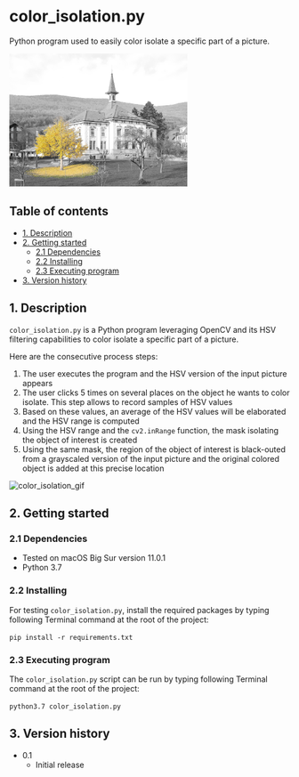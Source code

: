 # color_isolation.py
Python program used to easily color isolate a specific part of a picture.

<img src="color_isolation.png" alt="color_isolation_png" style="width: 320px;"/>

## Table of contents
* [1. Description](#1-description)
* [2. Getting started](#2-getting-started)
    * [2.1 Dependencies](#21-dependencies)
    * [2.2 Installing](#22-installing)
    * [2.3 Executing program](#23-executing-program)
* [3. Version history](#3-version-history)

<!-- toc -->

## 1. Description
`color_isolation.py` is a Python program leveraging OpenCV and its HSV filtering
capabilities to color isolate a specific part of a picture.

Here are the consecutive process steps:
1) The user executes the program and the HSV version of the input picture appears
2) The user clicks 5 times on several places on the object he wants to color
isolate. This step allows to record samples of HSV values
3) Based on these values, an average of the HSV values will be elaborated and
the HSV range is computed
4) Using the HSV range and the `cv2.inRange` function, the mask isolating the
object of interest is created
5) Using the same mask, the region of the object of interest is black-outed from
a grayscaled version of the input picture and the original colored object is
added at this precise location

<img src="color_isolation.gif" alt="color_isolation_gif" style="width: 640px;"/>

## 2. Getting started

### 2.1 Dependencies
* Tested on macOS Big Sur version 11.0.1
* Python 3.7

### 2.2 Installing
For testing `color_isolation.py`, install the required packages by typing
following Terminal command at the root of the project:

`pip install -r requirements.txt`


### 2.3 Executing program
The `color_isolation.py` script can be run by typing following Terminal command
at the root of the project:

`python3.7 color_isolation.py`


## 3. Version history
* 0.1
    * Initial release